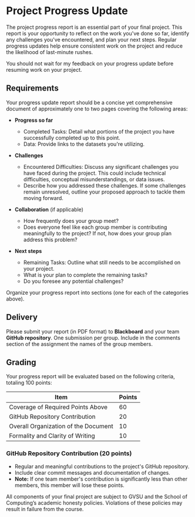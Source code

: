 # Project Progress Update

The project progress report is an essential part of your final project. This report is your opportunity to reflect on the work you've done so far, identify any challenges you've encountered, and plan your next steps. Regular progress updates help ensure consistent work on the project and reduce the likelihood of last-minute rushes.

You should not wait for my feedback on your progress update before resuming work on your project.

## Requirements

Your progress update report should be a concise yet comprehensive document of approximately one to two pages covering the following areas:

- **Progress so far**

  - Completed Tasks: Detail what portions of the project you have successfully completed up to this point.
  - Data: Provide links to the datasets you're utilizing.

- **Challenges**

  - Encountered Difficulties: Discuss any significant challenges you have faced during the project. This could include technical difficulties, conceptual misunderstandings, or data issues.
  - Describe how you addressed these challenges. If some challenges remain unresolved, outline your proposed approach to tackle them moving forward.

- **Collaboration** (if applicable)

  - How frequently does your group meet?
  - Does everyone feel like each group member is contributing meaningfully to the project? If not, how does your group plan address this problem?

- **Next steps**

  - Remaining Tasks: Outline what still needs to be accomplished on your project.
  - What is your plan to complete the remaining tasks?
  - Do you foresee any potential challenges?

Organize your progress report into sections (one for each of the categories above).

## Delivery

Please submit your report (in PDF format) to **Blackboard** and your team **GitHub repository**. One submission per group. Include in the comments section of the assignment the names of the group members.

## Grading

Your progress report will be evaluated based on the following criteria, totaling 100 points:

| Item                                 | Points |
| ------------------------------------ | ------ |
| Coverage of Required Points Above    | 60     |
| GitHub Repository Contribution       | 20     |
| Overall Organization of the Document | 10     |
| Formality and Clarity of Writing     | 10     |

### GitHub Repository Contribution (20 points)

- Regular and meaningful contributions to the project's GitHub repository.
- Include clear commit messages and documentation of changes.
- **Note:** If one team member's contribution is significantly less than other members, this member will lose these points.

All components of your final project are subject to GVSU and the School of Computing’s academic honesty policies. Violations of these policies may result in failure from the course.

<!-- - **Progress Report:** Submit your team's progress report to your GitHub repository. Only one submission per team is required.
- **Code Submission:** Push your project code to the same repository. If you're using Google Colab notebooks, you can save your notebook directly to GitHub. Just click `File` in the Colab menu and choose `Save a copy in GitHub`.

  ```{image} colab-github.jpg
  :alt: Colab to GitHub Saving Process
  :width: 300px
  :align: center
  ``` -->

<!--
Ensure you can access your GitHub account using an SSH Key. If you haven't set this up, follow the steps below or check this [tutorial](https://youtu.be/a-zX_qc2S-M).

1. Open a Git terminal. If you haven't yet configured an SSH key for GitHub on your machine, generate a new one with the following command:

   ```bash
   ssh-keygen
````

1. Navigate to your GitHub account settings. Click on "SSH and GPG keys" and then "New SSH key". Paste the public key that was generated in the first step and click "Add SSH key".

2. Set up your GitHub username and email on your local machine in a Git terminal. You can do this with the following commands:

   ```bash
   git config --global user.name "Your Name"
   git config --global user.email "your-email@example.com"
   ```

3. Now you're ready to clone the repository. In your Git terminal, enter the following command to download the repository to your local machine:

   ```bash
   git clone [YOUR_REPO_LINK]
   ```

   You can get YOUR_REPO_LINK in the assignment repo under your GitHub account:-->
